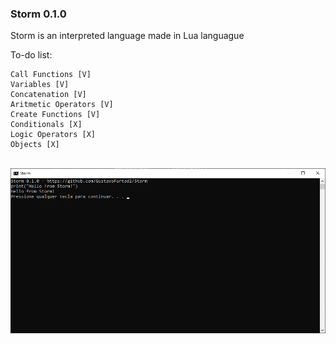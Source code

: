  ### Storm 0.1.0

Storm is an interpreted language made in Lua languague

To-do list:
```
Call Functions [V]
Variables [V]
Concatenation [V]
Aritmetic Operators [V]
Create Functions [V]
Conditionals [X]
Logic Operators [X]
Objects [X]
```

<BR>
<img src="preview.png"/>
